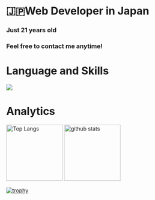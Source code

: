 # 🇯🇵Web Developer in Japan
### Just 21 years old 
### Feel free to contact me anytime!

<h1>Language and Skills</h1>

![](https://skillicons.dev/icons?i=html,css,js,typescript,python,java,next,react,vue,docker,git,figma)

<h1>Analytics</h1>
<p align="left"> 
  <img alt="Top Langs" height="150px" src="https://github-readme-stats.vercel.app/api/top-langs/?username=shoei03&layout=compact&show_icons=true&theme=onedark" />
  <img alt="github stats" height="150px" src="https://github-readme-stats.vercel.app/api?username=shoei03&theme=onedark&show_icons=ture" />
</p>

[![trophy](https://github-profile-trophy.vercel.app/?username=shoei03&theme=onedark)](https://github.com/ryo-ma/github-profile-trophy)
